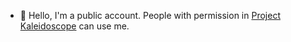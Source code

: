 - 👋 Hello, I'm a public account. People with permission in [Project Kaleidoscope](https://github.com/Project-Kaleidoscope) can use me.
